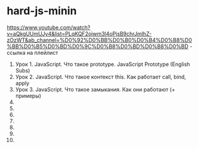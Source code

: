 # hard-js-minin

https://www.youtube.com/watch?v=aQkgUUmUJy4&list=PLqKQF2ojwm3l4oPjsB9chrJmlhZ-zOzWT&ab_channel=%D0%92%D0%BB%D0%B0%D0%B4%D0%B8%D0%BB%D0%B5%D0%BD%D0%9C%D0%B8%D0%BD%D0%B8%D0%BD - ссылка на плейлист

1. Урок 1. JavaScript. Что такое prototype. JavaScript Prototype (English Subs)
2. Урок 2. JavaScript. Что такое контекст this. Как работает call, bind, apply
3. Урок 3. JavaScript. Что такое замыкания. Как они работают (+ примеры)
4. 
5. 
6. 
7. 
8. 
9. 
10. 